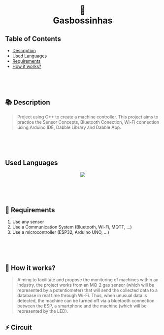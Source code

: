 <h1 align="center">
    🧯<br>Gasbossinhas
</h1>

## Table of Contents
  * [Description](#description)
  * [Used Languages](#used-languages)
  * [Requirements](#requirement)
  * [How it works?](#works)

<br><br><br>
  
<a name="description"></a>
## 📚 Description
>  Project using C++ to create a machine controller. This project aims to practice the Sensor Concepts, Bluetooth Conection, Wi-Fi connection using Arduino IDE,
Dabble Library and Dabble App.

<br><br><br>

<a name="used-languages"></a>
## Used Languages
<p align="center">
    <img src="https://img.shields.io/badge/C%2B%2B-00599C?style=for-the-badge&logo=c%2B%2B&logoColor=white" />
</p>

<br><br><br>

<a name="requirement"></a>
## 📝 Requirements
1. Use any sensor
2. Use a Communication System (Bluetooth, Wi-Fi, MQTT, ...)
3. Use a microcontroller (ESP32, Arduino UNO, ...)

<br><br><br>

<a name="works"></a>
## 🔎 How it works?
> Aiming to facilitate and propose the monitoring of machines within an industry, the project works from an MQ-2 gas sensor (which will be represented by a potentiometer) that will send the collected data to a database in real time through Wi-Fi.
> Thus, when unusual data is detected, the machine can be turned off via a bluetooth connection between the ESP, a smartphone and the machine (which will be represented by the LED).


<a name="circuit"></a>
## ⚡ Circuit
<img scr="circuit.png">
